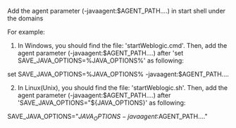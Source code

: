 Add the agent parameter (-javaagent:$AGENT_PATH....) in start shell under the domains

For example:
1. In Windows, you should find the file: 'startWeblogic.cmd'. Then, add the agent parameter (-javaagent:$AGENT_PATH....) after 'set SAVE_JAVA_OPTIONS=%JAVA_OPTIONS%' as following:

set SAVE_JAVA_OPTIONS=%JAVA_OPTIONS%  -javaagent:$AGENT_PATH....

2. In Linux(Unix), you should find the file: 'startWeblogic.sh'. Then, add the agent parameter (-javaagent:$AGENT_PATH....) after 'SAVE_JAVA_OPTIONS="${JAVA_OPTIONS}' as following:

SAVE_JAVA_OPTIONS="${JAVA_OPTIONS} -javaagent:$AGENT_PATH...." 
